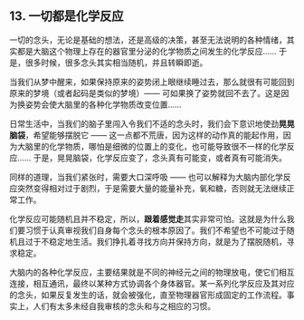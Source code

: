 ## 13. 一切都是化学反应

一切的念头，无论是基础的想法，还是高级的决策，甚至无法说明的各种情绪，其实都是大脑这个物理上存在的器官里分泌的化学物质之间发生的化学反应…… 于是，很多时候，很多念头其实相当随机，并且转瞬即逝。

当我们从梦中醒来，如果保持原来的姿势闭上眼继续睡过去，那么就很有可能回到原来的梦境（或者起码是类似的梦境）—— 可如果换了姿势就回不去了。这是因为换姿势会使大脑里的各种化学物质改变位置……

日常生活中，当我们的脑子里闯入令我们不适的念头时，我们会下意识地使劲**晃晃脑袋**，希望能够摆脱它 —— 这一点都不荒唐，因为这样的动作真的能起作用，因为大脑里的化学物质，哪怕是细微的位置上的变化，也可能导致很不一样的化学反应…… 于是，晃晃脑袋，化学反应变了，念头真有可能变，或者真有可能消失。

同样的道理，当我们紧张时，需要大口深呼吸 —— 也可以解释为大脑内部化学反应突然变得相对过于剧烈，于是需要大量的能量补充，氧和糖，否则就无法继续正常工作。

化学反应可能随机且并不稳定，所以，**跟着感觉走**其实非常可怕。这就是为什么我们要习惯于认真审视我们自身每个念头的根本原因了。我们不希望也不可能过于随机且过于不稳定地生活。我们挣扎着寻找方向并保持方向，就是为了摆脱随机，寻求稳定。

大脑内的各种化学反应，主要结果就是不同的神经元之间的物理放电，使它们相互连接，相互通讯，最终以某种方式协调各个身体器官。某一系列化学反应及其对应的念头，如果反复发生的话，就会被强化，直至物理器官形成固定的工作流程。事实上，人们有太多未经自我审核的念头和与之相应的习惯。